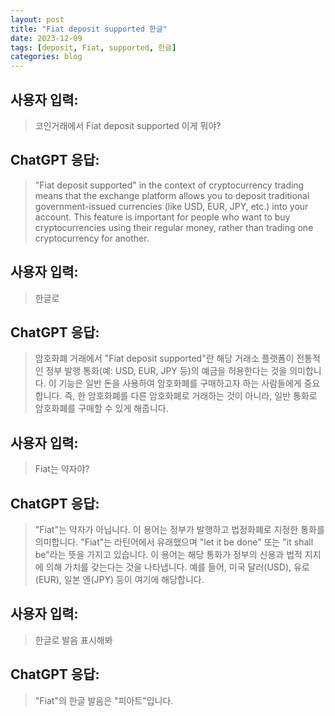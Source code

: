 ```yaml
---
layout: post
title: "Fiat deposit supported 한글"
date: 2023-12-09
tags: [deposit, Fiat, supported, 한글]
categories: blog
---
```


## 사용자 입력:
> 코인거래에서 Fiat deposit supported 이게 뭐야?

## ChatGPT 응답:
> "Fiat deposit supported" in the context of cryptocurrency trading means that the exchange platform allows you to deposit traditional government-issued currencies (like USD, EUR, JPY, etc.) into your account. This feature is important for people who want to buy cryptocurrencies using their regular money, rather than trading one cryptocurrency for another.

## 사용자 입력:
> 한글로

## ChatGPT 응답:
> 암호화폐 거래에서 "Fiat deposit supported"란 해당 거래소 플랫폼이 전통적인 정부 발행 통화(예: USD, EUR, JPY 등)의 예금을 허용한다는 것을 의미합니다. 이 기능은 일반 돈을 사용하여 암호화폐를 구매하고자 하는 사람들에게 중요합니다. 즉, 한 암호화폐를 다른 암호화폐로 거래하는 것이 아니라, 일반 통화로 암호화폐를 구매할 수 있게 해줍니다.

## 사용자 입력:
> Fiat는 약자야?

## ChatGPT 응답:
> "Fiat"는 약자가 아닙니다. 이 용어는 정부가 발행하고 법정화폐로 지정한 통화를 의미합니다. "Fiat"는 라틴어에서 유래했으며 "let it be done" 또는 "it shall be"라는 뜻을 가지고 있습니다. 이 용어는 해당 통화가 정부의 신용과 법적 지지에 의해 가치를 갖는다는 것을 나타냅니다. 예를 들어, 미국 달러(USD), 유로(EUR), 일본 엔(JPY) 등이 여기에 해당합니다.

## 사용자 입력:
> 한글로 발음 표시해봐

## ChatGPT 응답:
> "Fiat"의 한글 발음은 "피아트"입니다.

